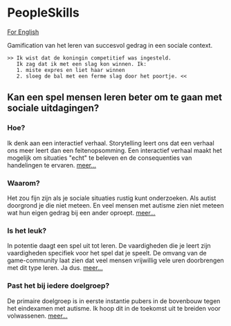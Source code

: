 # PeopleSkills

[For English](https://github.com/TinekeFrineke/PeopleSkills/docs/README_en)

Gamification van het leren van succesvol gedrag in een sociale context.

```
>> Ik wist dat de koningin competitief was ingesteld.
   Ik zag dat ik met een slag kon winnen. Ik:  
   1. miste expres en liet haar winnen  
   2. sloeg de bal met een ferme slag door het poortje. <<
```
## Kan een spel mensen leren beter om te gaan met sociale uitdagingen?

### Hoe?
Ik denk aan een interactief verhaal. Storytelling leert ons dat een verhaal ons meer leert dan een feitenopsomming. Een interactief verhaal maakt het mogelijk om situaties "echt" te beleven en de consequenties van handelingen te ervaren.
[meer...](https://github.com/TinekeFrineke/PeopleSkills/docs/HOW_nl)
### Waarom?
Het zou fijn zijn als je sociale situaties rustig kunt onderzoeken. Als autist doorgrond je die niet meteen. En veel mensen met autisme zien niet meteen wat hun eigen gedrag bij een ander oproept.
[meer...](https://github.com/TinekeFrineke/PeopleSkills/docs/WHY_nl)
### Is het leuk?
In potentie daagt een spel uit tot leren. De vaardigheden die je leert zijn vaardigheden specifiek voor het spel dat je speelt. De omvang van de game-community laat zien dat veel mensen vrijwillig vele uren doorbrengen met dit type leren. Ja dus.
[meer...](https://github.com/TinekeFrineke/PeopleSkills/docs/RPG_nl)
### Past het bij iedere doelgroep?
De primaire doelgroep is in eerste instantie pubers in de bovenbouw tegen het eindexamen met autisme. Ik hoop dit in de toekomst uit te breiden voor volwassenen.
[meer...](https://github.com/TinekeFrineke/PeopleSkills/docs/TARGET_nl)
